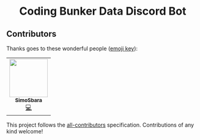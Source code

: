 <div align="center">
        <h1>Coding Bunker Data Discord Bot</h1>
</div>


## Contributors

Thanks goes to these wonderful people ([emoji key](https://github.com/all-contributors/all-contributors#emoji-key)):

<!-- ALL-CONTRIBUTORS-LIST:START - Do not remove or modify this section -->
<!-- prettier-ignore-start -->
<!-- markdownlint-disable -->
<table>
  <tr>
    <td align="center"><a href="https://github.com/SimoSbara"><img src="https://avatars2.githubusercontent.com/u/38192614?v=4" width="100px;" alt=""/><br /><sub><b>SimoSbara</b></sub></a><br /><a href="https://github.com/Coding-Bunker/website-backend/commits?author=SimoSbara" title="Code">💻</a></td>
  </tr>
</table>

<!-- markdownlint-enable -->
<!-- prettier-ignore-end -->
<!-- ALL-CONTRIBUTORS-LIST:END -->

This project follows the [all-contributors](https://github.com/all-contributors/all-contributors) specification. Contributions of any kind welcome!
